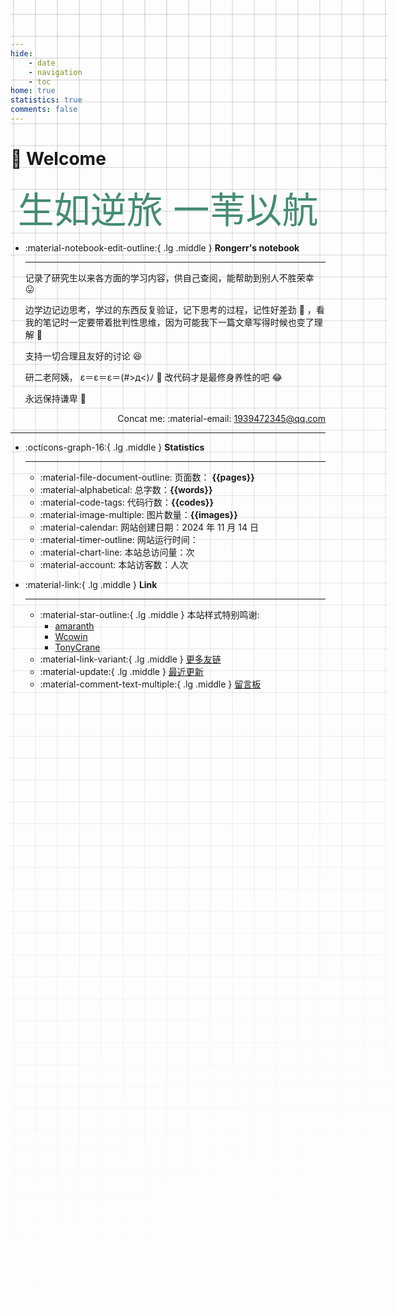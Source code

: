 ```yaml
---
hide:
    - date
    - navigation
    - toc
home: true
statistics: true
comments: false
---
```

# 🍃 Welcome

<center><font class="custom-font ml3">生如逆旅 一苇以航</font></center>
<script src="https://cdn.statically.io/libs/animejs/2.0.2/anime.min.js"></script>
<style>
    .custom-font {
    font-size: 58px; /* 默认字体大小为8px */
    color: #448c71;
}
@media (max-width: 768px) { /* 假设768px及以下为移动端 */
    .custom-font {
        font-size: 32px; /* 移动端字体大小为6px */
    }
}
</style>

<div class="grid cards" markdown>

-   :material-notebook-edit-outline:{ .lg .middle } __Rongerr's notebook__

    ---
    记录了研究生以来各方面的学习内容，供自己查阅，能帮助到别人不胜荣幸 😛

    边学边记边思考，学过的东西反复验证，记下思考的过程，记性好差劲 🫣 ，看我的笔记时一定要带着批判性思维，因为可能我下一篇文章写得时候也变了理解 🥹

    支持一切合理且友好的讨论 😆

    研二老阿姨，  ε＝ε＝ε＝(#>д<)ﾉ 🫢 改代码才是最修身养性的吧 😂

    永远保持谦卑 👾

    <span style="text-align: right; display: block;">Concat me: :material-email: 1939472345@qq.com </span>  
        

</div>
<style>
    @media only screen and (max-width: 768px) {
        .responsive-image {
            display: none;
        }
    }
</style>


***


<div class="grid cards" markdown>

-   :octicons-graph-16:{ .lg .middle } __Statistics__

    ---

    - :material-file-document-outline: 页面数： **{{pages}}** 
    - :material-alphabetical: 总字数：**{{words}}**  
    - :material-code-tags: 代码行数：**{{codes}}**  
    - :material-image-multiple: 图片数量：**{{images}}**
    - :material-calendar: 网站创建日期：2024 年 11 月 14 日
    - :material-timer-outline: 网站运行时间： <span id="web-time"></span> 
    <script async src="//busuanzi.ibruce.info/busuanzi/2.3/busuanzi.pure.mini.js"></script>
    - :material-chart-line: 本站总访问量：<span id="busuanzi_value_site_pv"></span>次  
    - :material-account: 本站访客数：<span id="busuanzi_value_site_uv"></span>人次  
    
-   :material-link:{ .lg .middle } __Link__

    ---
    - :material-star-outline:{ .lg .middle } 本站样式特别鸣谢:
        - [amaranth](https://auzers.github.io/notes/)
        - [Wcowin](https://github.com/Wcowin/Wcowin.github.io)
        - [TonyCrane](https://github.com/TonyCrane/note/)
    - :material-link-variant:{ .lg .middle } [更多友链](./logs/4_flink.md)
    - :material-update:{ .lg .middle } [最近更新](./logs/2_updatelog.md)
    - :material-comment-text-multiple:{ .lg .middle } [留言板](./logs/6_waline.md)
</div>




<style>
.md-grid {
  max-width: 1220px;
}
</style>
<style>
body {
  position: relative; /* 确保 body 元素的 position 属性为非静态值 */
}

body::before {
  --size: 35px; /* 调整网格单元大小 */
  --line: color-mix(in hsl, canvasText, transparent 80%); /* 调整线条透明度 */
  content: '';
  height: 100vh;
  width: 100%;
  position: absolute; /* 修改为 absolute 以使其随页面滚动 */
  background: linear-gradient(
        90deg,
        var(--line) 1px,
        transparent 1px var(--size)
      )
      50% 50% / var(--size) var(--size),
    linear-gradient(var(--line) 1px, transparent 1px var(--size)) 50% 50% /
      var(--size) var(--size);
  -webkit-mask: linear-gradient(-20deg, transparent 50%, white);
          mask: linear-gradient(-20deg, transparent 50%, white);
  top: 0;
  transform-style: flat;
  pointer-events: none;
  z-index: -1;
}

@media (max-width: 768px) {
  body::before {
    display: none; /* 在手机端隐藏网格效果 */
  }
}
</style>
